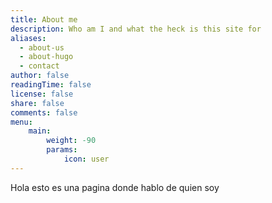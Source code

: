 ```yaml
---
title: About me
description: Who am I and what the heck is this site for
aliases:
  - about-us
  - about-hugo
  - contact
author: false
readingTime: false
license: false
share: false
comments: false
menu:
    main: 
        weight: -90
        params:
            icon: user
---
```

Hola esto es una pagina donde hablo de quien soy
